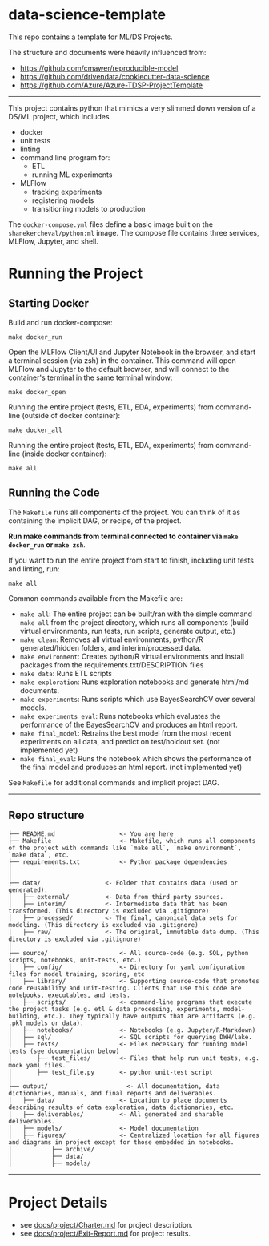 # data-science-template

This repo contains a template for ML/DS Projects.

The structure and documents were heavily influenced from:

- https://github.com/cmawer/reproducible-model
- https://github.com/drivendata/cookiecutter-data-science
- https://github.com/Azure/Azure-TDSP-ProjectTemplate

---

This project contains python that mimics a very slimmed down version of a DS/ML project, which includes

- docker
- unit tests
- linting
- command line program for:
    - ETL
    - running ML experiments
- MLFlow
    - tracking experiments
    - registering models
    - transitioning models to production

The `docker-compose.yml` files define a basic image built on the `shanekercheval/python:ml` image. The compose file contains three services, MLFlow, Jupyter, and shell.

# Running the Project

## Starting Docker

Build and run docker-compose:

```commandline
make docker_run
```

Open the MLFlow Client/UI and Jupyter Notebook in the browser, and start a terminal session (via zsh) in the container. This command will open MLFlow and Jupyter to the default browser, and will connect to the container's terminal in the same terminal window:

```commandline
make docker_open
```

Running the entire project (tests, ETL, EDA, experiments) from command-line (outside of docker container):

```commandline
make docker_all
```

Running the entire project (tests, ETL, EDA, experiments) from command-line (inside docker container):

```commandline
make all
```

## Running the Code

The `Makefile` runs all components of the project. You can think of it as containing the implicit DAG, or recipe, of the project.

**Run make commands from terminal connected to container via `make docker_run` or `make zsh`**.

If you want to run the entire project from start to finish, including unit tests and linting, run:

```
make all
```

Common commands available from the Makefile are:

- `make all`: The entire project can be built/ran with the simple command `make all` from the project directory, which runs all components (build virtual environments, run tests, run scripts, generate output, etc.)
- `make clean`: Removes all virtual environments, python/R generated/hidden folders, and interim/processed data.
- `make environment`: Creates python/R virtual environments and install packages from the requirements.txt/DESCRIPTION files
- `make data`: Runs ETL scripts
- `make exploration`: Runs exploration notebooks and generate html/md documents.
- `make experiments`: Runs scripts which use BayesSearchCV over several models.
- `make experiments_eval`: Runs notebooks which evaluates the performance of the BayesSearchCV and produces an html report.
- `make final_model`: Retrains the best model from the most recent experiments on all data, and predict on test/holdout set. (not implemented yet)
- `make final_eval`: Runs the notebook which shows the performance of the final model and produces an html report. (not implemented yet)

See `Makefile` for additional commands and implicit project DAG.

---

## Repo structure 

```
├── README.md                  <- You are here
├── Makefile                   <- Makefile, which runs all components of the project with commands like `make all`, `make environment`, `make data`, etc.
├── requirements.txt           <- Python package dependencies
│
│
├── data/                  <- Folder that contains data (used or generated).
│   ├── external/          <- Data from third party sources.
│   ├── interim/           <- Intermediate data that has been transformed. (This directory is excluded via .gitignore)
│   ├── processed/         <- The final, canonical data sets for modeling. (This directory is excluded via .gitignore)
│   ├── raw/               <- The original, immutable data dump. (This directory is excluded via .gitignore)
│
├── source/                    <- All source-code (e.g. SQL, python scripts, notebooks, unit-tests, etc.)
│   ├── config/                <- Directory for yaml configuration files for model training, scoring, etc
│   ├── library/               <- Supporting source-code that promotes code reusability and unit-testing. Clients that use this code are notebooks, executables, and tests.
│   ├── scripts/               <- command-line programs that execute the project tasks (e.g. etl & data processing, experiments, model-building, etc.). They typically have outputs that are artifacts (e.g. .pkl models or data).
│   ├── notebooks/             <- Notebooks (e.g. Jupyter/R-Markdown)
│   ├── sql/                   <- SQL scripts for querying DWH/lake. 
│   ├── tests/                 <- Files necessary for running model tests (see documentation below) 
│       ├── test_files/        <- Files that help run unit tests, e.g. mock yaml files.
│       ├── test_file.py       <- python unit-test script
│
├── output/                      <- All documentation, data dictionaries, manuals, and final reports and deliverables.
│   ├── data/                  <- Location to place documents describing results of data exploration, data dictionaries, etc.
│   ├── deliverables/          <- All generated and sharable deliverables.
│   ├── models/                <- Model documentation 
│   ├── figures/               <- Centralized location for all figures and diagrams in project except for those embedded in notebooks.
│           ├── archive/
│           ├── data/
│           ├── models/
```

---

# Project Details

- see [docs/project/Charter.md](./docs/project/Charter.md) for project description.
- see [docs/project/Exit-Report.md](./docs/project/Exit-Report.md) for project results.
